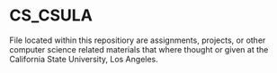 # CS_CSULA
File located within this repositiory are assignments, projects, or other computer science related materials that 
where thought or given at the California State University, Los Angeles. 
